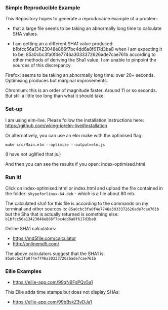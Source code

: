 ### Simple Reproducible Example

This Repository hopes to generate a reproducable example of a problem: 

* that a large file seems to be taking an abnormally long time to calculate SHA values.

* I am getting an a different SHA1 value produced: b1bfcc56a13423048e866f7bc4dd6a8f617d3ba8 when I am expecting it to be: 85a0cbc3fa0f4e7746a3033372626ade7cae761b according to other methods of deriving the Sha1 value. I am unable to pinpoint the sources of this discrepancy.

Firefox: seems to be taking an abnormally long time: over 20+ seconds. Optimising produces but marginal improvements.

Chromium: this is an order of magnitude faster. Around 11 or so seconds. But still a little too long than what it should take.

### Set-up
I am using elm-live. Please follow the installation instructions here: https://github.com/wking-io/elm-live#installation

Or alternatively, you can use an elm make with the optimised flag:

```
make src/Main.elm --optimize --output=elm.js
```

(I have not uglified that js.)

And then you can see the results if you open: index-optimised.html

### Run it!

Click on index-optimised.html or index.html and upload the file contained in the folder: `skypeforlinux-64.deb` - which is a file about 80 mb.

The calculated sha1 for this file is according to the commands on my terminal and other sources is: `85a0cbc3fa0f4e7746a3033372626ade7cae761b` but the Sha that is actually returned is something else: `b1bfcc56a13423048e866f7bc4dd6a8f617d3ba8`

Online SHA1 calculators: 

* https://md5file.com/calculator
* http://onlinemd5.com/

The above calculators suggest that the SHA1 is: `85a0cbc3fa0f4e7746a3033372626ade7cae761b`


### Ellie Examples

* https://ellie-app.com/99qN9FsPQv5a1

This Ellie adds time stamps but does not display SHAs: 

* https://ellie-app.com/99bBskZ3vDJa1





